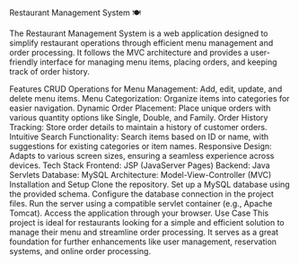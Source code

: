 Restaurant Management System 🍽️

The Restaurant Management System is a web application designed to simplify restaurant operations through efficient menu management and order processing. It follows the MVC architecture and provides a user-friendly interface for managing menu items, placing orders, and keeping track of order history.

Features
CRUD Operations for Menu Management: Add, edit, update, and delete menu items.
Menu Categorization: Organize items into categories for easier navigation.
Dynamic Order Placement: Place unique orders with various quantity options like Single, Double, and Family.
Order History Tracking: Store order details to maintain a history of customer orders.
Intuitive Search Functionality: Search items based on ID or name, with suggestions for existing categories or item names.
Responsive Design: Adapts to various screen sizes, ensuring a seamless experience across devices.
Tech Stack
Frontend: JSP (JavaServer Pages)
Backend: Java Servlets
Database: MySQL
Architecture: Model-View-Controller (MVC)
Installation and Setup
Clone the repository.
Set up a MySQL database using the provided schema.
Configure the database connection in the project files.
Run the server using a compatible servlet container (e.g., Apache Tomcat).
Access the application through your browser.
Use Case
This project is ideal for restaurants looking for a simple and efficient solution to manage their menu and streamline order processing. It serves as a great foundation for further enhancements like user management, reservation systems, and online order processing.

